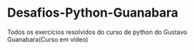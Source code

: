 # Desafios-Python-Guanabara
Todos os exercícios resolvidos do curso de python do Gustavo Guanabara(Curso em vídeo)


